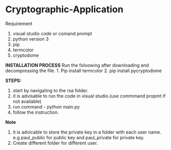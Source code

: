 # Cryptographic-Application
Requirement 
1. visual studio code or comand prompt 
2. python version 3
3. pip 
4. termcolor 
5. cryptodome



**INSTALLATION PROCESS**
  Run the foloowing after downloading and decompressing the file.
    1. Pip install termcolor
    2. pip install pycryptodome 

**STEPS:**
1. start by navigating to the rsa folder.
2. it is advisable to run the code in visual studio.(use commmand propmt if not available)
3. run command - python main.py
4. follow the instruction. 

**Note**
1. it is advicable to store the private key in a folder with each user name. e.g paul_public for public key and paul_private for private key. 
2. Create different folder for different user. 
